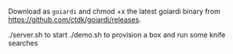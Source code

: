 Download as `goiardi` and chmod +x the latest goiardi binary from https://github.com/ctdk/goiardi/releases.

./server.sh to start
./demo.sh to provision a box and run some knife searches
